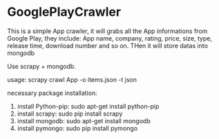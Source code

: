 # GooglePlayCrawler
This is a simple App crawler, it will grabs all the App informations from Google Play, they include:
App name, company, rating, price, size, type, release time, download number and so on. THen it will store datas into mongodb

Use scrapy + mongodb.

usage: scrapy crawl App -o items.json -t json


necessary package installation:

1. install Python-pip: sudo apt-get install python-pip
2. install scrapy: sudo pip install scrapy
3. install mongodb: sudo apt-get install mongodb
4. install pymongo: sudo pip install pymongo
